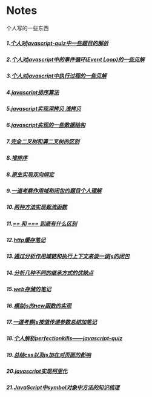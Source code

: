 # Notes
个人写的一些东西
 ##### 1.[个人对javascript-quiz中一些题目的解析](https://github.com/ShiTuoCheng/Notes/blob/master/quizeAnswer.md)
 ##### 2.[个人对javascript中的事件循环(Event Loop)的一些见解](https://github.com/ShiTuoCheng/Notes/blob/master/eventLoop.md)
 ##### 3.[个人对javascript中执行过程的一些见解](https://github.com/ShiTuoCheng/Notes/blob/master/execution.md)
 ##### 4.[javascript排序算法](https://github.com/ShiTuoCheng/Notes/blob/master/sort.js)
 ##### 5.[javascript实现深拷贝 浅拷贝](https://github.com/ShiTuoCheng/Notes/blob/master/copyObject.js)
 ##### 6.[javascript实现的一些数据结构](https://github.com/ShiTuoCheng/Notes/blob/master/data_structure.js)
 ##### 7.[完全二叉树和满二叉树的区别](https://github.com/ShiTuoCheng/Notes/blob/master/binaryTree.md)
 ##### 8.[堆排序](https://github.com/ShiTuoCheng/Notes/blob/master/heapSort.js)
 ##### 8.[原生实现双向绑定](https://github.com/ShiTuoCheng/Notes/blob/master/bind.html)
 ##### 9.[一道考察作用域和闭包的题目个人理解](https://github.com/ShiTuoCheng/Notes/blob/master/scope.md)
 ##### 10.[两种方法实现截流函数](https://github.com/ShiTuoCheng/Notes/blob/master/throttle.js)
 ##### 11.[== 和 === 到底有什么区别](https://github.com/ShiTuoCheng/Notes/blob/master/equal.md)
 ##### 12.[http缓存笔记](https://github.com/ShiTuoCheng/Notes/blob/master/http.md)
 ##### 13.[通过分析作用域链和执行上下文来谈一谈js的闭包](https://github.com/ShiTuoCheng/Notes/blob/master/talkAboutClosure.js)
 ##### 14.[分析几种不同的继承方式的优缺点](https://github.com/ShiTuoCheng/Notes/blob/master/inherit.js)
 ##### 15.[web存储的笔记](https://github.com/ShiTuoCheng/Notes/blob/master/webStorage.md)
 ##### 16.[模拟js的new函数的实现](https://github.com/ShiTuoCheng/Notes/blob/master/new_js.js)
 ##### 17.[一道考察js按值传递参数总结加笔记](https://github.com/ShiTuoCheng/Notes/blob/master/param.md)
 ##### 18.[个人解析perfectionkills——javascript-quiz](https://github.com/ShiTuoCheng/Notes/blob/master/perfectionkills_js_quiz.md)
 ##### 19.[总结css以及js加在对页面的影响](https://github.com/ShiTuoCheng/Notes/blob/master/opz_css_js.md)
 ##### 20.[javascript实现柯里化](https://github.com/ShiTuoCheng/Notes/blob/master/curry.md)
 ##### 21.[JavaScript中symbol对象中方法的知识梳理](https://github.com/ShiTuoCheng/Notes/blob/master/JavaScript%E4%B8%ADsymbol%E5%AF%B9%E8%B1%A1%E4%B8%AD%E6%96%B9%E6%B3%95%E7%9A%84%E7%9F%A5%E8%AF%86%E6%A2%B3%E7%90%86.md)
